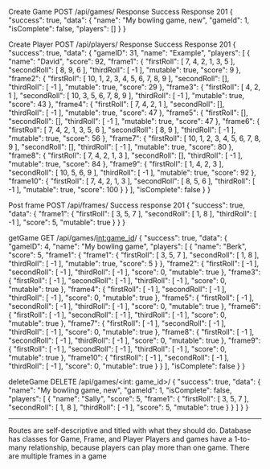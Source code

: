 
Create Game
POST /api/games/
Response
Success Response 201
{
   "success": true,
   "data": {
       "name": "My bowling game, new",
       "gameId": 1,
       "isComplete": false,
       "players": []
   }
}


Create Player
POST /api/players/
Response 
Success Response 201
{
   "success": true,
   "data": {
       "gameID": 31,
       "name": "Example",
       "players": [
           {
               "name": "David",
               "score": 92,
               "frame1": {
                   "firstRoll": [
                       7,
                       4,
                       2,
                       1,
                       3,
                       5
                   ],
                   "secondRoll": [
                       8,
                       9,
                       6
                   ],
                   "thirdRoll": [
                       -1
                   ],
                   "mutable": true,
                   "score": 9
               },
               "frame2": {
                   "firstRoll": [
                       10,
                       1,
                       2,
                       3,
                       4,
                       5,
                       6,
                       7,
                       8,
                       9
                   ],
                   "secondRoll": [],
                   "thirdRoll": [
                       -1
                   ],
                   "mutable": true,
                   "score": 29
               },
               "frame3": {
                   "firstRoll": [
                       4,
                       2,
                       1
                   ],
                   "secondRoll": [
                       10,
                       3,
                       5,
                       6,
                       7,
                       8,
                       9
                   ],
                   "thirdRoll": [
                       -1
                   ],
                   "mutable": true,
                   "score": 43
               },
               "frame4": {
                   "firstRoll": [
                       7,
                       4,
                       2,
                       1
                   ],
                   "secondRoll": [],
                   "thirdRoll": [
                       -1
                   ],
                   "mutable": true,
                   "score": 47
               },
               "frame5": {
                   "firstRoll": [],
                   "secondRoll": [],
                   "thirdRoll": [
                       -1
                   ],
                   "mutable": true,
                   "score": 47
               },
               "frame6": {
                   "firstRoll": [
                       7,
                       4,
                       2,
                       1,
                       3,
                       5,
                       6
                   ],
                   "secondRoll": [
                       8,
                       9
                   ],
                   "thirdRoll": [
                       -1
                   ],
                   "mutable": true,
                   "score": 56
               },
               "frame7": {
                   "firstRoll": [
                       10,
                       1,
                       2,
                       3,
                       4,
                       5,
                       6,
                       7,
                       8,
                       9
                   ],
                   "secondRoll": [],
                   "thirdRoll": [
                       -1
                   ],
                   "mutable": true,
                   "score": 80
               },
               "frame8": {
                   "firstRoll": [
                       7,
                       4,
                       2,
                       1,
                       3
                   ],
                   "secondRoll": [],
                   "thirdRoll": [
                       -1
                   ],
                   "mutable": true,
                   "score": 84
               },
               "frame9": {
                   "firstRoll": [
                       1,
                       4,
                       2,
                       3
                   ],
                   "secondRoll": [
                       10,
                       5,
                       6,
                       9
                   ],
                   "thirdRoll": [
                       -1
                   ],
                   "mutable": true,
                   "score": 92
               },
               "frame10": {
                   "firstRoll": [
                       7,
                       4,
                       2,
                       1,
                       3
                   ],
                   "secondRoll": [
                       8,
                       5,
                       6
                   ],
                   "thirdRoll": [
                       -1
                   ],
                   "mutable": true,
                   "score": 100
               }
           }
       ],
       "isComplete": false
   }
}
 


Post frame
POST /api/frames/
Success response 201
{
   "success": true,
   "data": {
       "frame1": {
           "firstRoll": [
               3,
               5,
               7
           ],
           "secondRoll": [
               1,
               8
           ],
           "thirdRoll": [
               -1
           ],
           "score": 5,
           "mutable": true
       }
   }
}



getGame
GET /api/games/<int:game_id>/
{
   "success": true,
   "data": {
       "gameID": 4,
       "name": "My bowling game",
       "players": [
           {
               "name": "Berk",
               "score": 5,
               "frame1": {
                   "frame1": {
                       "firstRoll": [
                           3,
                           5,
                           7
                       ],
                       "secondRoll": [
                           1,
                           8
                       ],
                       "thirdRoll": [
                           -1
                       ],
                       "mutable": true,
                       "score": 5
                   }
               },
               "frame2": {
                   "firstRoll": [
                       -1
                   ],
                   "secondRoll": [
                       -1
                   ],
                   "thirdRoll": [
                       -1
                   ],
                   "score": 0,
                   "mutable": true
               },
               "frame3": {
                   "firstRoll": [
                       -1
                   ],
                   "secondRoll": [
                       -1
                   ],
                   "thirdRoll": [
                       -1
                   ],
                   "score": 0,
                   "mutable": true
               },
               "frame4": {
                   "firstRoll": [
                       -1
                   ],
                   "secondRoll": [
                       -1
                   ],
                   "thirdRoll": [
                       -1
                   ],
                   "score": 0,
                   "mutable": true
               },
               "frame5": {
                   "firstRoll": [
                       -1
                   ],
                   "secondRoll": [
                       -1
                   ],
                   "thirdRoll": [
                       -1
                   ],
                   "score": 0,
                   "mutable": true
               },
               "frame6": {
                   "firstRoll": [
                       -1
                   ],
                   "secondRoll": [
                       -1
                   ],
                   "thirdRoll": [
                       -1
                   ],
                   "score": 0,
                   "mutable": true
               },
               "frame7": {
                   "firstRoll": [
                       -1
                   ],
                   "secondRoll": [
                       -1
                   ],
                   "thirdRoll": [
                       -1
                   ],
                   "score": 0,
                   "mutable": true
               },
               "frame8": {
                   "firstRoll": [
                       -1
                   ],
                   "secondRoll": [
                       -1
                   ],
                   "thirdRoll": [
                       -1
                   ],
                   "score": 0,
                   "mutable": true
               },
               "frame9": {
                   "firstRoll": [
                       -1
                   ],
                   "secondRoll": [
                       -1
                   ],
                   "thirdRoll": [
                       -1
                   ],
                   "score": 0,
                   "mutable": true
               },
               "frame10": {
                   "firstRoll": [
                       -1
                   ],
                   "secondRoll": [
                       -1
                   ],
                   "thirdRoll": [
                       -1
                   ],
                   "score": 0,
                   "mutable": true
               }
           }
       ],
       "isComplete": false
   }
}
 

deleteGame
DELETE /api/games/<int: game_id>/
{
   "success": true,
   "data": {
       "name": "My bowling game, new",
       "gameId": 1,
       "isComplete": false,
       "players": [
           {
               "name": "Sally",
               "score": 5,
               "frame1": {
                   "firstRoll": [
                       3,
                       5,
                       7
                   ],
                   "secondRoll": [
                       1,
                       8
                   ],
                   "thirdRoll": [
                       -1
                   ],
                   "score": 5,
                   "mutable": true
               }
           }
       ]
   }
}


________________________________________________________________________________________
Routes are self-descriptive and titled with what they should do.
Database has classes for Game, Frame, and Player Players and games have a 1-to-many relationship, because players can play more than one game.
There are multiple frames in a game
